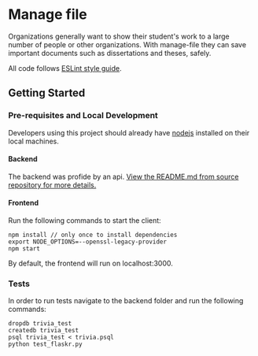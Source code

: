 # Manage file

Organizations generally want to show their student's work to a large number of people or other organizations. With manage-file they can save important documents such as dissertations and theses, safely.

All code follows [ESLint style guide](https://eslint.org/docs/latest/rules/). 



## Getting Started

### Pre-requisites and Local Development 
Developers using this project should already have [nodejs](https://nodejs.org) installed on their local machines.

#### Backend

The backend was profide by an api. [View the README.md from source repository for more details.](https://github.com/fokouarnaud/manage-file-api-express)


#### Frontend

Run the following commands to start the client: 
```
npm install // only once to install dependencies
export NODE_OPTIONS=--openssl-legacy-provider
npm start 
```

By default, the frontend will run on localhost:3000. 

### Tests
In order to run tests navigate to the backend folder and run the following commands: 

```
dropdb trivia_test
createdb trivia_test
psql trivia_test < trivia.psql
python test_flaskr.py
```
